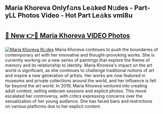 ## Maria Khoreva Onlyf𝚊ns Le𝚊ked N𝚞des - Part-yLL Photos Video - Hot Part Le𝚊ks vmI8u

# <h2><a href="http://ab22888.deff.icu/?id=Maria+Khoreva">🔗 New 👉🔴 Maria Khoreva VIDEO Photos</a></h2>

[![Maria Khoreva N𝚞des](https://i.imgur.com/rIISA9y.gif)](http://ab22888.deff.icu/?id=Maria+Khoreva)
Maria Khoreva continues to push the boundaries of contemporary art with her innovative and thought-provoking works. She is currently working on a new series of paintings that explore the theme of memory and its relationship to identity. Maria Khoreva's impact on the art world is significant, as she continues to challenge traditional notions of art and inspire a new generation of artists. Her works are now featured in museums and private collections around the world, and her influence is felt far beyond the art world. In 2019, Maria Khoreva ventured into creating adult content, selling webcam sessions and explicit photos. This move escalated her controversy, with critics expressing concerns over the sexualization of her young audience. She has faced bans and restrictions on various platforms due to her explicit content.
